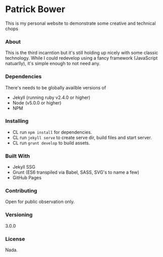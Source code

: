 # Patrick Bower

This is my personal website to demonstrate some creative and technical chops

### About

This is the third incarntion but it's still holding up nicely with some classic technology. While I could redevelop using a fancy framework (JavaScript natuarlly), it's simple enough to not need any. 


### Dependencies 

There's needs to be globally availble versions of

- Jekyll (running ruby v2.4.0 or higher)
- Node (v5.0.0 or higher)
- NPM


### Installing

- CL run `npm install` for dependencies.
- CL run `jekyll serve` to create serve dir, build files and start server.
- CL run `grunt develop` to build assets.


### Built With

- Jekyll SSG
- Grunt (ES6 transpiled via Babel, SASS, SVG's to name a few)
- GitHub Pages


### Contributing

Open for public observation only.


### Versioning

3.0.0


### License

Nada.

